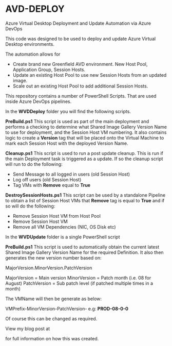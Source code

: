 # AVD-DEPLOY
Azure Virtual Desktop Deployment and Update Automation via Azure DevOps

This code was designed to be used to deploy and update Azure Virtual Desktop environments.

The automation allows for 

-	Create brand new Greenfield AVD environment. New Host Pool, Application Group, Session Hosts.
-	Update an existing Host Pool to use new Session Hosts from an updated image.
-	Scale out an existing Host Pool to add additional Session Hosts.

This repository contains a number of PowerShell Scripts. That are used inside Azure DevOps pipelines.

In the **WVDDeploy** folder you will find the following scripts.

**PreBuild.ps1**
This script is used as part of the main deployment and performs a checking to determine what Shared Image Gallery Version Name to use for deployment, and the Session Host VM numbering.
It also contains logic to create a **Version** tag that will be placed onto the Virtual Machine to mark each Session Host with the deployed Version Name.

**Cleanup.ps1**
This script is used to run a post update cleanup. This is run if the main Deployment task is triggered as a update. If so the cleanup script will run to do the following:
- Send Message to all logged in users (old Session Host)
- Log off users (old Session Host)
- Tag VMs with **Remove** equal to **True**

**DestroySessionHosts.ps1**
This script can be used by a standalone Pipeline to obtain a list of Session Host VMs that **Remove** tag is equal to **True** and if so will do the following:
- Remove Session Host VM from Host Pool
- Remove Session Host VM
- Remove all VM Dependencies (NIC, OS Disk etc)

In the **WVDUpdate** folder is a single PowerShell script

**PreBuild.ps1**
This script is used to automatically obtain the current latest Shared Image Gallery Version Name for the required Definition. 
It also then generates the new version number based on:

MajorVersion.MinorVersion.PatchVersion

MajorVersion = Main version
MinorVersion = Patch month (i.e. 08 for August)
PatchVersion = Sub patch level (if patched multiple times in a month)

The VMName will then be generate as below:

VMPrefix-MinorVersion-PatchVersion-<VM number>
e.g: **PROD-08-0-0**

Of course this can be changed as required.
 
View my blog post at 

<link to come>

for full information on how this was created.
